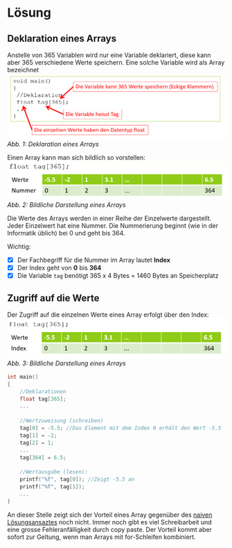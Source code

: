 # Lösung

## Deklaration eines Arrays
Anstelle von 365 Variablen wird nur eine Variable deklariert, diese kann aber 365 verschiedene Werte speichern. Eine solche Variable wird als Array bezeichnet
![8.2.1](img/kap8/8.2.1.png)  
*Abb. 1: Deklaration eines Arrays*

Einen Array kann man sich bildlich so vorstellen:
![8.2.2](img/kap8/8.2.2.png)  
*Abb. 2: Bildliche Darstellung eines Arrays*

Die Werte des Arrays werden in einer Reihe der Einzelwerte dargestellt. Jeder Einzelwert hat eine Nummer. 
Die Nummerierung beginnt (wie in der Informatik üblich) bei 0 und geht bis 364.

Wichtig:  

- [x] Der Fachbegriff für die Nummer im Array lautet **Index**
- [x] Der Index geht von **0** bis **364**
- [x] Die Variable ```tag``` benötigt 365 x 4 Bytes = 1460 Bytes an Speicherplatz

## Zugriff auf die Werte
Der Zugriff auf die einzelnen Werte eines Array erfolgt über den Index:
![8.2.3](img/kap8/8.2.3.png)  
*Abb. 3: Bildliche Darstellung eines Arrays*

```c 
int main()
{
	//Deklarationen
	float tag[365]; 
	...

	//Wertzuweisung (schreiben)
	tag[0] = -5.5; //Das Element mit dem Index 0 erhält den Wert -5.5
	tag[1] = -2;
	tag[2] = 1;
	...
	tag[364] = 6.5;
	
	//Wertausgabe (lesen):
	printf("%f", tag[0]); //Zeigt -5.5 an
	printf("%f", tag[1]);
	...
}
```

An dieser Stelle zeigt sich der Vorteil eines Array gegenüber des [naiven Lösungsansaztes](../8-10/#naiver-ansatz) noch nicht. 
Immer noch gibt es viel Schreibarbeit und eine grosse Fehleranfälligkeit durch copy paste. Der Vorteil kommt aber sofort zur Geltung,
wenn man Arrays mit for-Schleifen kombiniert.

